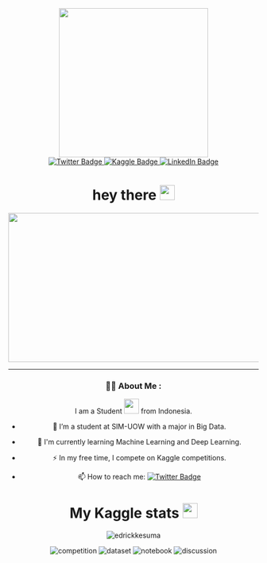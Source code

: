 <div id="header" align="center">
  <img src="https://media.giphy.com/media/zOvBKUUEERdNm/giphy.gif" width="300"/>
  
  <div id="badges">
    <a href="https://twitter.com/edkesuma">
      <img src="https://img.shields.io/badge/Twitter-blue?logo=twitter&logoColor=white&style=for-the-badge" alt="Twitter Badge"/>
    </a>
    <a href="https://www.kaggle.com/edrickkesuma">
      <img src="https://img.shields.io/badge/Kaggle-blue?logo=kaggle&logoColor=white&style=for-the-badge" alt="Kaggle Badge"/>
    </a>
    <a href="https://www.linkedin.com/in/edrick-kesuma-61aba7198/">
      <img src="https://img.shields.io/badge/LinkedIn-blue?logo=linkedin&logoColor=white&style=for-the-badge" alt="LinkedIn Badge"/>
    </a>
  </div>
  
  <h1>
  hey there
  <img src="https://media.giphy.com/media/hvRJCLFzcasrR4ia7z/giphy.gif" width="30px"/>
  </h1>
  
  <div align="center">
    <img src="https://media.giphy.com/media/dWesBcTLavkZuG35MI/giphy.gif" width="600" height="300"/>
  </div>
  
  ---

  ### :man_technologist: About Me :
  I am a Student <img src="https://media.giphy.com/media/FUV7v2EMy9zMXRePa0/giphy.gif" width="30"> from Indonesia.
  
  - :telescope: I’m a student at SIM-UOW with a major in Big Data.

  - :seedling: I'm currently learning Machine Learning and Deep Learning.

  - :zap: In my free time, I compete on Kaggle competitions.

  - :mailbox: How to reach me: [![Twitter Badge](https://img.shields.io/badge/Twitter-blue?style=flat&logo=Twitter&logoColor=white)](https://twitter.com/edkesuma)

  <h1>
    My Kaggle stats
    <img src="https://media.giphy.com/media/cAWZev5IHRGJHbD9PN/giphy.gif" width="30px"/>
  </h1>
  
  ![edrickkesuma](https://road-to-kaggle-grandmaster.vercel.app/api/simple/edrickkesuma)

  ![competition](https://road-to-kaggle-grandmaster.vercel.app/api/badges/edrickkesuma/competition)
  ![dataset](https://road-to-kaggle-grandmaster.vercel.app/api/badges/edrickkesuma/dataset)
  ![notebook](https://road-to-kaggle-grandmaster.vercel.app/api/badges/edrickkesuma/notebook)
  ![discussion](https://road-to-kaggle-grandmaster.vercel.app/api/badges/edrickkesuma/discussion)
</div>



<!--
**IceFrog-sama/IceFrog-sama** is a ✨ _special_ ✨ repository because its `README.md` (this file) appears on your GitHub profile.

Here are some ideas to get you started:

- 🔭 I’m currently working on ...
- 🌱 I’m currently learning ...
- 👯 I’m looking to collaborate on ...
- 🤔 I’m looking for help with ...
- 💬 Ask me about ...
- 📫 How to reach me: ...
- 😄 Pronouns: ...
- ⚡ Fun fact: ...
-->
